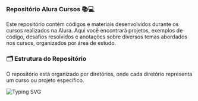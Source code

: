 ### Repositório Alura Cursos 📚💻

Este repositório contém códigos e materiais desenvolvidos durante os cursos realizados na Alura. Aqui você encontrará projetos, exemplos de código, desafios resolvidos e anotações sobre diversos temas abordados nos cursos, organizados por área de estudo.

### 🗂️ Estrutura do Repositório
O repositório está organizado por diretórios, onde cada diretório representa um curso ou projeto específico. 

![Typing SVG](https://readme-typing-svg.demolab.com?font=Courier+New&weight=600&size=25&pause=1000&color=72f08f&random=false&width=435&height=48&lines=Obrigado%2C+por+visitar+meu+Repositório!) 